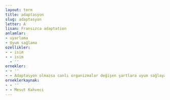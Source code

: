 ```yaml
---
layout: term
title: adaptasyon
slug: adaptasyon
letter: A
lisan: Fransızca adaptation
anlamlar:
- uyarlama
- Uyum sağlama
ozellikler:
- - isim
- - isim
  - ''
ornekler:
- - ''
- - Adaptasyon olmazsa canlı organizmalar değişen şartlara uyum sağlayamaz.
orneklerkaynak:
- - ''
- - Mesut Kahveci
---
```

